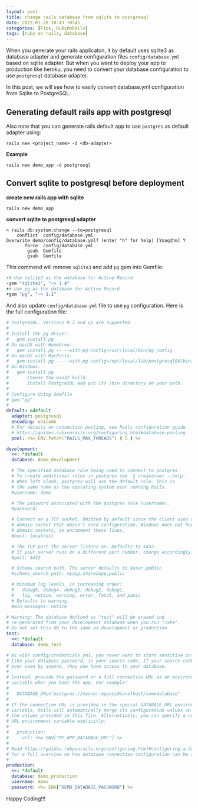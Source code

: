 ```yaml
---
layout: post
title: change rails database from sqlite to postgresql
date: 2022-01-28 10:43 +0545
categories: [Tips, RubyOnRails]
tags: [ruby on rails, database]
---
```


When you generate your rails applicaton, it by default uses sqlite3 as database adapter and generate configuration files `config/database.yml` based on sqlite adapter. But when you want to deploy your app to production like heroku, you need to convert your database configuration to use `postgresql` database adapter.

In this post, we will see how to easily convert database.yml configuration from Sqlite to PostgreSQL.

## Generating default rails app with postgresql

Also note that you can generate rails default app to use `postgres` as default adapter using:

```shell
rails new <project_name> -d <db-adapter>
```

**Example**

```shell
rails new demo_app -d postgresql
```

## Convert sqlite to postgresql before deployment

**create new rails app with sqlite**

```shell
rails new demo_app
```

**convert sqlite to postgresql adapter**

```shell
> rails db:system:change --to=postgresql
    conflict  config/database.yml
Overwrite demo/config/database.yml? (enter "h" for help) [Ynaqdhm] Y
       force  config/database.yml
        gsub  Gemfile
        gsub  Gemfile
```

This command will remove `sqlite3` and add `pg` gem into Gemfile:

```ruby
-# Use sqlite3 as the database for Active Record
-gem "sqlite3", "~> 1.4"
+# Use pg as the database for Active Record
+gem "pg", "~> 1.1"
```

And also update `config/database.yml` file to use `pg` configuration. Here is the full configuration file:

```yaml
# PostgreSQL. Versions 9.3 and up are supported.
#
# Install the pg driver:
#   gem install pg
# On macOS with Homebrew:
#   gem install pg -- --with-pg-config=/usr/local/bin/pg_config
# On macOS with MacPorts:
#   gem install pg -- --with-pg-config=/opt/local/lib/postgresql84/bin/pg_config
# On Windows:
#   gem install pg
#       Choose the win32 build.
#       Install PostgreSQL and put its /bin directory on your path.
#
# Configure Using Gemfile
# gem "pg"
#
default: &default
  adapter: postgresql
  encoding: unicode
  # For details on connection pooling, see Rails configuration guide
  # https://guides.rubyonrails.org/configuring.html#database-pooling
  pool: <%= ENV.fetch("RAILS_MAX_THREADS") { 5 } %>

development:
  <<: *default
  database: demo_development

  # The specified database role being used to connect to postgres.
  # To create additional roles in postgres see `$ createuser --help`.
  # When left blank, postgres will use the default role. This is
  # the same name as the operating system user running Rails.
  #username: demo

  # The password associated with the postgres role (username).
  #password:

  # Connect on a TCP socket. Omitted by default since the client uses a
  # domain socket that doesn't need configuration. Windows does not have
  # domain sockets, so uncomment these lines.
  #host: localhost

  # The TCP port the server listens on. Defaults to 5432.
  # If your server runs on a different port number, change accordingly.
  #port: 5432

  # Schema search path. The server defaults to $user,public
  #schema_search_path: myapp,sharedapp,public

  # Minimum log levels, in increasing order:
  #   debug5, debug4, debug3, debug2, debug1,
  #   log, notice, warning, error, fatal, and panic
  # Defaults to warning.
  #min_messages: notice

# Warning: The database defined as "test" will be erased and
# re-generated from your development database when you run "rake".
# Do not set this db to the same as development or production.
test:
  <<: *default
  database: demo_test

# As with config/credentials.yml, you never want to store sensitive information,
# like your database password, in your source code. If your source code is
# ever seen by anyone, they now have access to your database.
#
# Instead, provide the password or a full connection URL as an environment
# variable when you boot the app. For example:
#
#   DATABASE_URL="postgres://myuser:mypass@localhost/somedatabase"
#
# If the connection URL is provided in the special DATABASE_URL environment
# variable, Rails will automatically merge its configuration values on top of
# the values provided in this file. Alternatively, you can specify a connection
# URL environment variable explicitly:
#
#   production:
#     url: <%= ENV["MY_APP_DATABASE_URL"] %>
#
# Read https://guides.rubyonrails.org/configuring.html#configuring-a-database
# for a full overview on how database connection configuration can be specified.
#
production:
  <<: *default
  database: demo_production
  username: demo
  password: <%= ENV["DEMO_DATABASE_PASSWORD"] %>
```

Happy Coding!!!
